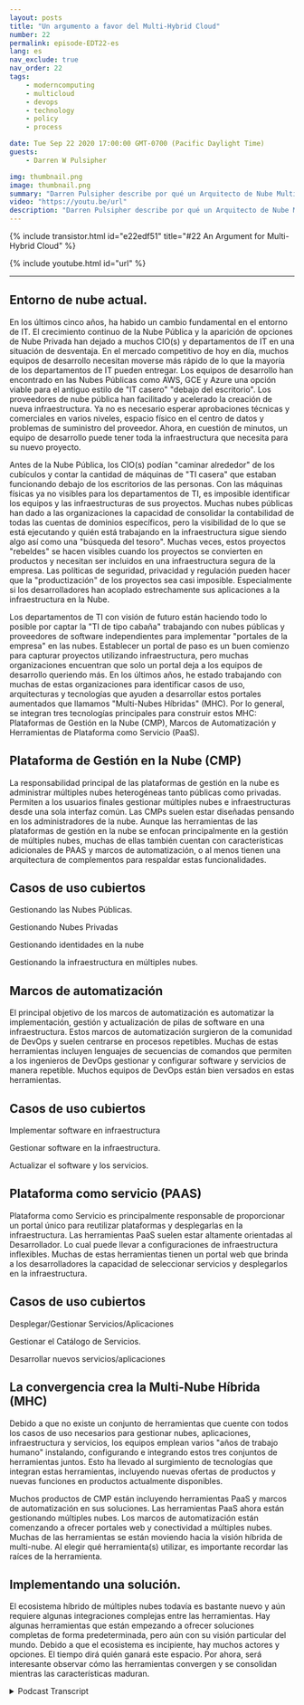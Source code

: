```yaml
---
layout: posts
title: "Un argumento a favor del Multi-Hybrid Cloud"
number: 22
permalink: episode-EDT22-es
lang: es
nav_exclude: true
nav_order: 22
tags:
    - moderncomputing
    - multicloud
    - devops
    - technology
    - policy
    - process

date: Tue Sep 22 2020 17:00:00 GMT-0700 (Pacific Daylight Time)
guests:
    - Darren W Pulsipher

img: thumbnail.png
image: thumbnail.png
summary: "Darren Pulsipher describe por qué un Arquitecto de Nube Multi-Híbrida puede estar presente en tu Centro de Datos. La mayoría de las organizaciones ya tienen todos los ingredientes. Solo necesitan saber cómo encajan juntos."
video: "https://youtu.be/url"
description: "Darren Pulsipher describe por qué un Arquitecto de Nube Multi-Híbrida puede estar presente en tu Centro de Datos. La mayoría de las organizaciones ya tienen todos los ingredientes. Solo necesitan saber cómo encajan juntos."
---
```


<div>
{% include transistor.html id="e22edf51" title="#22 An Argument for Multi-Hybrid Cloud" %}

{% include youtube.html id="url" %}
</div>

---

## Entorno de nube actual.

En los últimos cinco años, ha habido un cambio fundamental en el entorno de IT. El crecimiento continuo de la Nube Pública y la aparición de opciones de Nube Privada han dejado a muchos CIO(s) y departamentos de IT en una situación de desventaja. En el mercado competitivo de hoy en día, muchos equipos de desarrollo necesitan moverse más rápido de lo que la mayoría de los departamentos de IT pueden entregar. Los equipos de desarrollo han encontrado en las Nubes Públicas como AWS, GCE y Azure una opción viable para el antiguo estilo de "IT casero" "debajo del escritorio". Los proveedores de nube pública han facilitado y acelerado la creación de nueva infraestructura. Ya no es necesario esperar aprobaciones técnicas y comerciales en varios niveles, espacio físico en el centro de datos y problemas de suministro del proveedor. Ahora, en cuestión de minutos, un equipo de desarrollo puede tener toda la infraestructura que necesita para su nuevo proyecto.

Antes de la Nube Pública, los CIO(s) podían "caminar alrededor" de los cubículos y contar la cantidad de máquinas de "TI casera" que estaban funcionando debajo de los escritorios de las personas. Con las máquinas físicas ya no visibles para los departamentos de TI, es imposible identificar los equipos y las infraestructuras de sus proyectos. Muchas nubes públicas han dado a las organizaciones la capacidad de consolidar la contabilidad de todas las cuentas de dominios específicos, pero la visibilidad de lo que se está ejecutando y quién está trabajando en la infraestructura sigue siendo algo así como una "búsqueda del tesoro". Muchas veces, estos proyectos "rebeldes" se hacen visibles cuando los proyectos se convierten en productos y necesitan ser incluidos en una infraestructura segura de la empresa. Las políticas de seguridad, privacidad y regulación pueden hacer que la "productización" de los proyectos sea casi imposible. Especialmente si los desarrolladores han acoplado estrechamente sus aplicaciones a la infraestructura en la Nube.

Los departamentos de TI con visión de futuro están haciendo todo lo posible por captar la "TI de tipo cabaña" trabajando con nubes públicas y proveedores de software independientes para implementar "portales de la empresa" en las nubes. Establecer un portal de paso es un buen comienzo para capturar proyectos utilizando infraestructura, pero muchas organizaciones encuentran que solo un portal deja a los equipos de desarrollo queriendo más. En los últimos años, he estado trabajando con muchas de estas organizaciones para identificar casos de uso, arquitecturas y tecnologías que ayuden a desarrollar estos portales aumentados que llamamos "Multi-Nubes Híbridas" (MHC). Por lo general, se integran tres tecnologías principales para construir estos MHC: Plataformas de Gestión en la Nube (CMP), Marcos de Automatización y Herramientas de Plataforma como Servicio (PaaS).

## Plataforma de Gestión en la Nube (CMP)

La responsabilidad principal de las plataformas de gestión en la nube es administrar múltiples nubes heterogéneas tanto públicas como privadas. Permiten a los usuarios finales gestionar múltiples nubes e infraestructuras desde una sola interfaz común. Las CMPs suelen estar diseñadas pensando en los administradores de la nube. Aunque las herramientas de las plataformas de gestión en la nube se enfocan principalmente en la gestión de múltiples nubes, muchas de ellas también cuentan con características adicionales de PAAS y marcos de automatización, o al menos tienen una arquitectura de complementos para respaldar estas funcionalidades.

## Casos de uso cubiertos

Gestionando las Nubes Públicas.

Gestionando Nubes Privadas

Gestionando identidades en la nube

Gestionando la infraestructura en múltiples nubes.

## Marcos de automatización

El principal objetivo de los marcos de automatización es automatizar la implementación, gestión y actualización de pilas de software en una infraestructura. Estos marcos de automatización surgieron de la comunidad de DevOps y suelen centrarse en procesos repetibles. Muchas de estas herramientas incluyen lenguajes de secuencias de comandos que permiten a los ingenieros de DevOps gestionar y configurar software y servicios de manera repetible. Muchos equipos de DevOps están bien versados en estas herramientas.

## Casos de uso cubiertos

Implementar software en infraestructura

Gestionar software en la infraestructura.

Actualizar el software y los servicios.

## Plataforma como servicio (PAAS)

Plataforma como Servicio es principalmente responsable de proporcionar un portal único para reutilizar plataformas y desplegarlas en la infraestructura. Las herramientas PaaS suelen estar altamente orientadas al Desarrollador. Lo cual puede llevar a configuraciones de infraestructura inflexibles. Muchas de estas herramientas tienen un portal web que brinda a los desarrolladores la capacidad de seleccionar servicios y desplegarlos en la infraestructura.

## Casos de uso cubiertos

Desplegar/Gestionar Servicios/Aplicaciones

Gestionar el Catálogo de Servicios.

Desarrollar nuevos servicios/aplicaciones

## La convergencia crea la Multi-Nube Híbrida (MHC)

Debido a que no existe un conjunto de herramientas que cuente con todos los casos de uso necesarios para gestionar nubes, aplicaciones, infraestructura y servicios, los equipos emplean varios "años de trabajo humano" instalando, configurando e integrando estos tres conjuntos de herramientas juntos. Esto ha llevado al surgimiento de tecnologías que integran estas herramientas, incluyendo nuevas ofertas de productos y nuevas funciones en productos actualmente disponibles.

Muchos productos de CMP están incluyendo herramientas PaaS y marcos de automatización en sus soluciones. Las herramientas PaaS ahora están gestionando múltiples nubes. Los marcos de automatización están comenzando a ofrecer portales web y conectividad a múltiples nubes. Muchas de las herramientas se están moviendo hacia la visión híbrida de multi-nube. Al elegir qué herramienta(s) utilizar, es importante recordar las raíces de la herramienta.

## Implementando una solución.

El ecosistema híbrido de múltiples nubes todavía es bastante nuevo y aún requiere algunas integraciones complejas entre las herramientas. Hay algunas herramientas que están empezando a ofrecer soluciones completas de forma predeterminada, pero aún con su visión particular del mundo. Debido a que el ecosistema es incipiente, hay muchos actores y opciones. El tiempo dirá quién ganará este espacio. Por ahora, será interesante observar cómo las herramientas convergen y se consolidan mientras las características maduran.



<details>
<summary> Podcast Transcript </summary>

<p></p>

</details>

